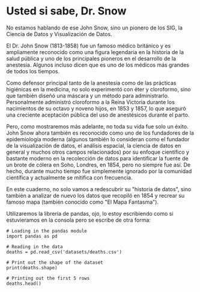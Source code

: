 # Usted si sabe, Dr. Snow

No estamos hablando de ese John Snow, sino un pionero de los SIG, la Ciencia de Datos y Visualización de Datos.

El Dr. John Snow (1813-1858) fue un famoso médico británico y es ampliamente reconocido como una figura legendaria en la historia de la salud pública y uno de los principales pioneros en el desarrollo de la anestesia. Algunos incluso dicen que es uno de los médicos más grandes de todos los tiempos.

Como defensor principal tanto de la anestesia como de las prácticas higiénicas en la medicina, no solo experimentó con éter y cloroformo, sino que también diseñó una máscara y un método para administrarlo. Personalmente administró cloroformo a la Reina Victoria durante los nacimientos de su octavo y noveno hijos, en 1853 y 1857, lo que aseguró una creciente aceptación pública del uso de anestésicos durante el parto.

Pero, como mostraremos más adelante, no toda su vida fue solo un éxito. John Snow ahora también es reconocido como uno de los fundadores de la epidemiología moderna (algunos también lo consideran como el fundador de la visualización de datos, el análisis espacial, la ciencia de datos en general y muchos otros campos relacionados) por su enfoque científico y bastante moderno en la recolección de datos para identificar la fuente de un brote de cólera en Soho, Londres, en 1854, pero no siempre fue así. De hecho, durante mucho tiempo fue simplemente ignorado por la comunidad científica y actualmente se mitifica con frecuencia.

En este cuaderno, no solo vamos a redescubrir su "historia de datos", sino también a analizar de nuevo los datos que recopiló en 1854 y recrear su famoso mapa (también conocido como "El Mapa Fantasma").

Utilizaremos la librería de pandas, ojo, lo estoy escribiendo como si estuvieramos en la consola pero se escribe de otra forma:

    # Loading in the pandas module
    import pandas as pd

    # Reading in the data
    deaths = pd.read_csv('datasets/deaths.csv')

    # Print out the shape of the dataset
    print(deaths.shape)

    # Printing out the first 5 rows
    deaths.head()
     
